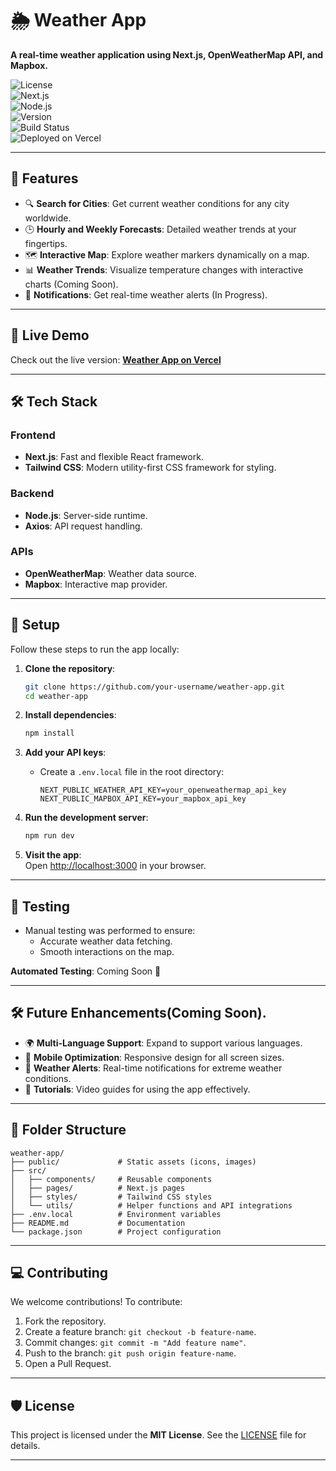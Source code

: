 
# 🌦️ Weather App  
**A real-time weather application using Next.js, OpenWeatherMap API, and Mapbox.**  

![License](https://img.shields.io/badge/license-MIT-green)  
![Next.js](https://img.shields.io/badge/Next.js-13.4-blue)  
![Node.js](https://img.shields.io/badge/Node.js-18.x-brightgreen)  
![Version](https://img.shields.io/badge/version-1.0.0-yellow)  
![Build Status](https://img.shields.io/badge/build-passing-brightgreen)  
![Deployed on Vercel](https://img.shields.io/badge/Deployment-Vercel-blue)  

---

## 🌟 Features  
- 🔍 **Search for Cities**: Get current weather conditions for any city worldwide.  
- 🕒 **Hourly and Weekly Forecasts**: Detailed weather trends at your fingertips.  
- 🗺️ **Interactive Map**: Explore weather markers dynamically on a map.  
- 📊 **Weather Trends**: Visualize temperature changes with interactive charts (Coming Soon).  
- 🔔 **Notifications**: Get real-time weather alerts (In Progress).  

---

## 🚀 Live Demo  
Check out the live version: **[Weather App on Vercel](https://your-weather-app.vercel.app/)**  

---

## 🛠️ Tech Stack  
### **Frontend**  
- **Next.js**: Fast and flexible React framework.  
- **Tailwind CSS**: Modern utility-first CSS framework for styling.  

### **Backend**  
- **Node.js**: Server-side runtime.  
- **Axios**: API request handling.  

### **APIs**  
- **OpenWeatherMap**: Weather data source.  
- **Mapbox**: Interactive map provider.  

---

## 📝 Setup  
Follow these steps to run the app locally:  

1. **Clone the repository**:  
   ```bash
   git clone https://github.com/your-username/weather-app.git
   cd weather-app
   ```

2. **Install dependencies**:  
   ```bash
   npm install
   ```

3. **Add your API keys**:  
   - Create a `.env.local` file in the root directory:  
     ```env
     NEXT_PUBLIC_WEATHER_API_KEY=your_openweathermap_api_key
     NEXT_PUBLIC_MAPBOX_API_KEY=your_mapbox_api_key
     ```

4. **Run the development server**:  
   ```bash
   npm run dev
   ```

5. **Visit the app**:  
   Open [http://localhost:3000](http://localhost:3000) in your browser.


---

## 🧪 Testing  
- Manual testing was performed to ensure:
  - Accurate weather data fetching.
  - Smooth interactions on the map.  

**Automated Testing**: Coming Soon 🚧  

---

## 🛠️ Future Enhancements(Coming Soon). 
- 🌍 **Multi-Language Support**: Expand to support various languages.  
- 📱 **Mobile Optimization**: Responsive design for all screen sizes.  
- 🌟 **Weather Alerts**: Real-time notifications for extreme weather conditions.  
- 🎥 **Tutorials**: Video guides for using the app effectively.  

---

## 📂 Folder Structure  
```plaintext
weather-app/
├── public/             # Static assets (icons, images)
├── src/
│   ├── components/     # Reusable components
│   ├── pages/          # Next.js pages
│   ├── styles/         # Tailwind CSS styles
│   └── utils/          # Helper functions and API integrations
├── .env.local          # Environment variables
├── README.md           # Documentation
└── package.json        # Project configuration
```

---

## 💻 Contributing  
We welcome contributions! To contribute:  
1. Fork the repository.  
2. Create a feature branch: `git checkout -b feature-name`.  
3. Commit changes: `git commit -m "Add feature name"`.  
4. Push to the branch: `git push origin feature-name`.  
5. Open a Pull Request.  

---

## 🛡️ License  
This project is licensed under the **MIT License**. See the [LICENSE](LICENSE) file for details.  

---


